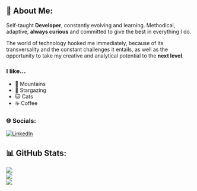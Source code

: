 ## 💫 About Me:
Self-taught **Developer**, constantly evolving and learning. Methodical, adaptive, **always curious** and committed to give the best in everything I do.

The world of technology hooked me immediately, because of its transversality and the constant challenges it entails, as well as the opportunity to take my creative and analytical potential to the **next level**.

### I like...
- :sunrise_over_mountains: Mountains
- :milky_way: Stargazing
- :cat: Cats
- :coffee: Coffee

### 🌐 Socials:
[![LinkedIn](https://img.shields.io/badge/LinkedIn-%230077B5.svg?logo=linkedin&logoColor=white)](https://linkedin.com/in/clarette-terrasi-diaz) 

## 📊 GitHub Stats:
![](https://github-readme-stats.vercel.app/api?username=cterrasid&theme=dark&hide_border=true&include_all_commits=true&count_private=true)<br/>
![](https://github-readme-streak-stats.herokuapp.com/?user=cterrasid&theme=dark&hide_border=true)<br/>
![](https://github-readme-stats.vercel.app/api/top-langs/?username=cterrasid&theme=dark&hide_border=true&include_all_commits=true&count_private=true&layout=compact)
<!-- Proudly created with GPRM ( https://gprm.itsvg.in ) -->
